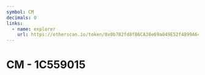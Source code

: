 ```yaml
---
symbol: CM
decimals: 0
links:
  - name: explorer
    url: https://etherscan.io/token/0x0b782fd8fB6CA38e69a049E52f4899A64FF1773E
---
```


# CM - 1C559015

